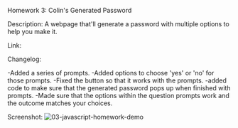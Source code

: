 Homework 3: Colin's Generated Password

Description: A webpage that'll generate a password with multiple options to help you make it.

Link: 

Changelog:

-Added a series of prompts.
-Added options to choose 'yes' or 'no' for those prompts.
-Fixed the button so that it works with the prompts.
-added code to make sure that the generated password pops up when finished with prompts.
-Made sure that the options within the question prompts work and the outcome matches your choices.


Screenshot:  ![03-javascript-homework-demo](https://github.com/Crent99/homework-password/assets/144420438/4705dc89-6374-412f-b083-43df02eeffa7)
